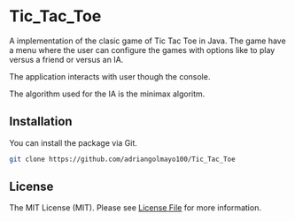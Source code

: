 # Tic_Tac_Toe
A implementation of the clasic game of Tic Tac Toe in Java. The game have a menu where the user can configure the games with options like to play versus a friend or versus an IA.

The application interacts with user though the console.

The algorithm used for the IA is the minimax algoritm. 

## Installation

You can install the package via Git.

```bash
git clone https://github.com/adriangolmayo100/Tic_Tac_Toe
```

## License

The MIT License (MIT). Please see [License File](LICENSE.md) for more information.
